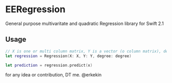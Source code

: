 # EERegression
General purpose multivaritate and quadratic Regression library for Swift 2.1
## Usage 
```swift
// X is one or multi column matrix, Y is a vector (o column matrix), degree is polynomial order. (1 for linear regression)
let regression = Regression(X: X, Y: Y, degree: degree)

let prediction = regression.predict(x)
```
for any idea or contribution, DT me.
@erkekin
